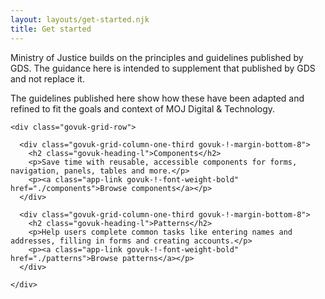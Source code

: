 ```yaml
---
layout: layouts/get-started.njk
title: Get started
---
```


Ministry of Justice builds on the principles and guidelines published by GDS. The guidance here is intended to supplement that published by GDS and not replace it.

The guidelines published here show how these have been adapted and refined to fit the goals and context of MOJ Digital & Technology.

  <div class="app-main-wrapper govuk-main-wrapper govuk-main-wrapper--l">

    <div class="govuk-grid-row">

      <div class="govuk-grid-column-one-third govuk-!-margin-bottom-8">
        <h2 class="govuk-heading-l">Components</h2>
        <p>Save time with reusable, accessible components for forms, navigation, panels, tables and more.</p>
        <p><a class="app-link govuk-!-font-weight-bold" href="./components">Browse components</a></p>
      </div>

      <div class="govuk-grid-column-one-third govuk-!-margin-bottom-8">
        <h2 class="govuk-heading-l">Patterns</h2>
        <p>Help users complete common tasks like entering names and addresses, filling in forms and creating accounts.</p>
        <p><a class="app-link govuk-!-font-weight-bold" href="./patterns">Browse patterns</a></p>
      </div>

    </div>

  </div>

